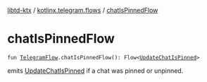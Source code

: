 [libtd-ktx](../index.md) / [kotlinx.telegram.flows](index.md) / [chatIsPinnedFlow](./chat-is-pinned-flow.md)

# chatIsPinnedFlow

`fun `[`TelegramFlow`](../kotlinx.telegram.core/-telegram-flow/index.md)`.chatIsPinnedFlow(): Flow<`[`UpdateChatIsPinned`](https://tdlibx.github.io/td/docs/org/drinkless/td/libcore/telegram/TdApi.UpdateChatIsPinned.html)`>`

emits [UpdateChatIsPinned](https://tdlibx.github.io/td/docs/org/drinkless/td/libcore/telegram/TdApi.UpdateChatIsPinned.html) if a chat was pinned or unpinned.

